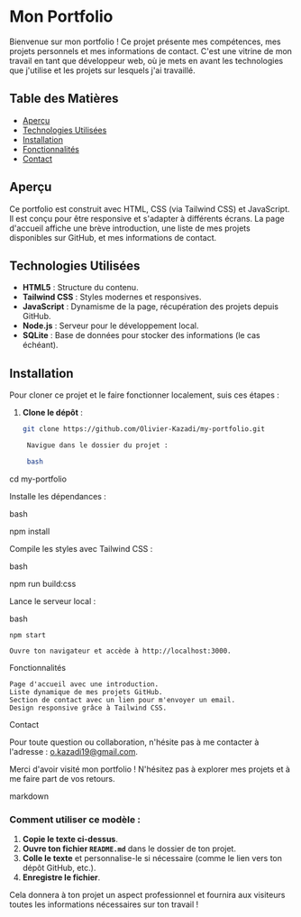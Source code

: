 # Mon Portfolio

Bienvenue sur mon portfolio ! Ce projet présente mes compétences, mes projets personnels et mes informations de contact. C'est une vitrine de mon travail en tant que développeur web, où je mets en avant les technologies que j'utilise et les projets sur lesquels j'ai travaillé.

## Table des Matières

- [Aperçu](#aperçu)
- [Technologies Utilisées](#technologies-utilisées)
- [Installation](#installation)
- [Fonctionnalités](#fonctionnalités)
- [Contact](#contact)

## Aperçu

Ce portfolio est construit avec HTML, CSS (via Tailwind CSS) et JavaScript. Il est conçu pour être responsive et s'adapter à différents écrans. La page d'accueil affiche une brève introduction, une liste de mes projets disponibles sur GitHub, et mes informations de contact.

## Technologies Utilisées

- **HTML5** : Structure du contenu.
- **Tailwind CSS** : Styles modernes et responsives.
- **JavaScript** : Dynamisme de la page, récupération des projets depuis GitHub.
- **Node.js** : Serveur pour le développement local.
- **SQLite** : Base de données pour stocker des informations (le cas échéant).

## Installation

Pour cloner ce projet et le faire fonctionner localement, suis ces étapes :

1. **Clone le dépôt** :
   ```bash
   git clone https://github.com/Olivier-Kazadi/my-portfolio.git

    Navigue dans le dossier du projet :

    bash

cd my-portfolio

Installe les dépendances :

bash

npm install

Compile les styles avec Tailwind CSS :

bash

npm run build:css

Lance le serveur local :

bash

    npm start

    Ouvre ton navigateur et accède à http://localhost:3000.

Fonctionnalités

    Page d'accueil avec une introduction.
    Liste dynamique de mes projets GitHub.
    Section de contact avec un lien pour m'envoyer un email.
    Design responsive grâce à Tailwind CSS.

Contact

Pour toute question ou collaboration, n'hésite pas à me contacter à l'adresse : o.kazadi19@gmail.com.

Merci d'avoir visité mon portfolio ! N'hésitez pas à explorer mes projets et à me faire part de vos retours.

markdown


### Comment utiliser ce modèle :

1. **Copie le texte ci-dessus**.
2. **Ouvre ton fichier `README.md`** dans le dossier de ton projet.
3. **Colle le texte** et personnalise-le si nécessaire (comme le lien vers ton dépôt GitHub, etc.).
4. **Enregistre le fichier**.

Cela donnera à ton projet un aspect professionnel et fournira aux visiteurs toutes les informations nécessaires sur ton travail !
